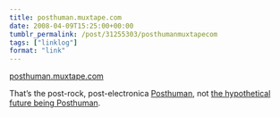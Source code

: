 ```yaml
---
title: posthuman.muxtape.com
date: 2008-04-09T15:25:00+00:00
tumblr_permalink: /post/31255303/posthumanmuxtapecom
tags: ["linklog"]
format: "link"
---
```


[posthuman.muxtape.com][1]

That&rsquo;s the post-rock, post-electronica <a href="http://www.myspace.com/posthumanmusic">Posthuman</a>, not <a href="http://en.wikipedia.org/wiki/Posthuman_(human_evolution)">the hypothetical future being Posthuman</a>.

[1]: http://posthuman.muxtape.com/
